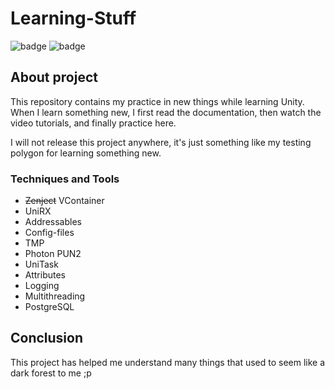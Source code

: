 # Learning-Stuff

![badge](https://img.shields.io/static/v1?label=Engine&message=Unity&color=brightgreen&style=for-the-badge)
![badge](https://img.shields.io/static/v1?label=Language&message=C%23&color=blueviolet&style=for-the-badge)

## About project

This repository contains my practice in new things while learning Unity. When I learn something new, I first read the documentation, then watch the video tutorials, and finally practice here.

I will not release this project anywhere, it's just something like my testing polygon for learning something new.

### Techniques and Tools
 - ~~Zenject~~ VContainer
 - UniRX
 - Addressables
 - Config-files
 - TMP
 - Photon PUN2
 - UniTask
 - Attributes
 - Logging
 - Multithreading
 - PostgreSQL

## Conclusion

This project has helped me understand many things that used to seem like a dark forest to me ;p
